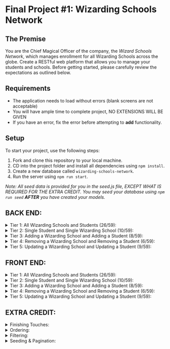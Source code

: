 # Final Project #1: Wizarding Schools Network

## The Premise

You are the Chief Magical Officer of the company, the _Wizard Schools Network_, which manages enrollment for all Wizarding Schools across the globe. Create a RESTful web platform that allows you to manage your students and schools. Before getting started, please carefully review the expectations as outlined below.

## Requirements

- The application needs to load without errors (blank screens are not acceptable)
- You will have ample time to complete project, NO EXTENSIONS WILL BE GIVEN
- If you have an error, fix the error before attempting to **add** functionality.

## Setup

To start your project, use the following steps:

1. Fork and clone this repository to your local machine.
2. CD into the project folder and install all dependencies using `npm install`.
3. Create a new database called `wizarding-schools-network`.
4. Run the server using `npm run start`.

_Note: All seed data is provided for you in the seed.js file, EXCEPT WHAT IS REQUIRED FOR THE EXTRA CREDIT. You may seed your database using `npm run seed` **AFTER** you have created your models._

## BACK END:

<details>
<summary>Tier 1: All Wizarding Schools and Students (26/59):</summary>

### _wizarding school_

- [x] Write a route to serve up all wizarding schools
      **Write a `wizarding schools` model with the following information:**
- [x] name - not empty or null
- [ ] imageUrl - with a default value
- [x] location - not empty or null
- [x] description - extremely large text

### _students_

- [ ] Write a route to serve up all students

###### **Write a `students` model with the following information:**

- [x] firstName - not empty or null
- [x] lastName - not empty or null
- [x] email - not empty or null; must be a valid email
- [ ] imageUrl - with a default value
- [x] magicalAbilityScore - decimal between 0.0 and 10.0

- [x] Students may be associated with at most one wizarding school.
- [x] Likewise, wizarding schools may be associated with many students
</details>

<details>
<summary>Tier 2: Single Student and Single Wizarding School (10/59):</summary>

### _wizarding school_

- [ ] Write a route to serve up a single wizarding school (based on its id), including that schools' students

### _students_

- [ ] Write a route to serve up a single student (based on their id), including that student's wizarding school
</details>

<details>
<summary>Tier 3: Adding a Wizarding School and Adding a Student (8/59):</summary>

### _wizarding school_

- [ ] Write a route to add a new wizarding school

### _student_

- [ ] Write a route to add a new student
</details>

<details>
<summary>Tier 4: Removing a Wizarding School and Removing a Student (6/59):</summary>

### _wizarding school_

- [ ] Write a route to remove a wizarding school (based on its id)

### _student_

- [ ] Write a route to remove a student (based on their id)
</details>

<details>
<summary>Tier 5: Updating a Wizarding School and Updating a Student (9/59):</summary>

### _wizarding school_

- [ ] Write a route to update an existing wizarding school

### _student_

- [ ] Write a route to update an existing student
</details>

## FRONT END:

<details>
<summary>Tier 1: All Wizarding Schools and Students (26/59):</summary>

### _wizarding school_

- [ ] Write a component to display a list of all wizarding schools (at least their names and images)
- [ ] Write a context to manage wizarding schools in your application state
- [ ] Display the all-wizarding schools component when the url matches `/wizarding-schools`

### _student_

- [ ] Write a component to display a list of all students (at least their names)
- [ ] Write a context to manage students in your application state
- [ ] Display the all-students component when the url matches `/students`

### _navbar_

- [ ] Add a links to the navbar that can be used to navigate to the all-wizarding schools view and the all-students view
</details>

<details>
<summary>Tier 2: Single Student and Single Wizarding School (10/59):</summary>

### _single wizarding school_

###### **Write a component to display a single wizarding school with the following information:**

- [ ] The wizarding school's name, image, location and description
- [ ] A list of the names of all students in that wizarding school (or a helpful message if it doesn't have any students)
- [ ] Display the appropriate wizarding school's info when the url matches /wizarding-schools/:wizardingSchoolId
- [ ] Clicking on a wizarding school from the wizarding schools view should navigate to show that wizarding school
- [ ] Clicking on the name of a student in the wizarding school view should navigate to show that student in the student view

### _single student_

###### **Write a component to display a single student with the following information:**

- [ ] The student's full name, email, image, and magicalAbilityScore
- [ ] The name of their wizarding school (or a helpful message if they don't have one)
- [ ] Display the appropriate student when the url matches `/students/:studentId`
- [ ] Clicking on a student from the students view should navigate to show that student
- [ ] Clicking on the name of a wizarding school in the student view should navigate to show that wizarding school in the wizarding school view
</details>

<details>
<summary>Tier 3: Adding a Wizarding School and Adding a Student (8/59):</summary>

### _wizarding school_

- [ ] Write a component to display a form for adding a new wizarding school that contains inputs for at least the name and location.
- [ ] Display this component as part of the wizarding schools view, alongside the list of wizarding schools

##### **Submitting the form with a valid name/location should:**

- [ ] Make an Axios request that causes the new wizarding school to be persisted in the database
- [ ] Add the new wizarding school to the list of wizarding schools without needing to refresh the page

### _student_

- [ ] Write a component to display a form for adding a new student that contains inputs for at least first name, last name and email
- [ ] Display this component as part of the students view, alongside the list of students

###### **Submitting the form with a valid first name/last name/email should:**

- [ ] Make an Axios request that causes the new student to be persisted in the database
- [ ] Add the new student to the list of students without needing to refresh the page
</details>

<details>
<summary>Tier 4: Removing a Wizarding School and Removing a Student (6/59):</summary>

### _wizarding school_

- [ ] In the wizarding schools view, include an X button next to each wizarding school
      **Clicking the X button should:**
- [ ] Make an Axios request that causes that wizarding school to be removed from database
- [ ] Remove the wizarding school from the list of wizarding schools without needing to refresh the page

### _student_

- [ ] In the students view, include an X button next to each student
      **Clicking the X button should:**
- [ ] Make an Axios request that causes that student to be removed from database
- [ ] Remove the student from the list of students without needing to refresh the page
</details>

<details>
<summary>Tier 5: Updating a Wizarding School and Updating a Student (9/59):</summary>

### **wizarding school**

- [ ] Write a component to display a form updating at least a wizarding school's name and location
- [ ] Display this component as part of the wizarding school view

_Submitting the form with valid data should:_

- [ ] Make an Axios request that causes that wizarding school to be updated in the database
- [ ] Update the wizarding school in the current view without needing to refresh the page

- [ ] In the wizarding school view, display an Unenroll button next to each of its students, which removes the student from the wizarding school (in the database as well as this view)

_hint: the student is still in the database but is no longer associated with the wizarding school_

### **student**

- [ ] Write a component to display a form updating a student
- [ ] Display this component as part of the student view

###### _Submitting the form with valid data should:_

- [ ] Make an Axios request that causes that student to be updated in the database
- [ ] Update the student in the current view without needing to refresh the page

</details>

## EXTRA CREDIT:

<details>
<summary>Finishing Touches:</summary>

- [ ] If a user attempts to add a new student or wizarding school without a required field, a helpful message should be displayed
- [ ] If a user attempts to access a page that doesn't exist (ex. `/potato`), a helpful "not found" message should be displayed
- [ ] If a user attempts to view a student/wizarding school that doesn't exist, a helpful message should be displayed
- [ ] Whenever a component needs to wait for data to load from the server, a "loading" message should be displayed until the data is available
- [ ] Overall, the app is spectacularly styled and visually stunning
</details>

<details>
<summary>Ordering:</summary>

- [ ] Create option for students to be ordered based on lastName on all-students view
- [ ] Create option for students to be ordered based on magicalAbilityScore on all-students view
- [ ] Create option for wizarding schools to be ordered based on number of enrolled students on all-wizarding schools view
</details>

<details>
<summary>Filtering:</summary>

- [ ] Create a filter on all-students view to only show students who are not registered to a wizarding school
- [ ] Create a filter on the all-wizarding schools view to only show wizarding schools that do not have any registered students
</details>

<details>
<summary>Seeding & Pagination:</summary>

- [ ] Adjust the seed file to seed 100+ students and 100+ wizarding schools
- [ ] Implement _front-end_ pagination for the students view (e.g. `/students?page=1` renders the first ten students, and `/students?page=2` renders students 11-20)
- [ ] Implement _front-end_ pagination for the wizarding schools view (e.g. `/wizarding-schools?page=1` renders the first ten wizarding schools, and `/wizarding-schools?page=2` renders wizarding schools 11-20)
- [ ] Implement _back-end_ pagination for students (e.g. `/api/students?page=1` returns the first ten students' data, and `/api/students?page=2` returns students 11-20)
- [ ] Implement _back-end_ pagination for wizarding schools (e.g. `/api/wizarding-schools?page=1` returns the first ten wizarding schools' data, and `/api/wizarding-schools?page=2` returns wizarding schools 11-20)
</details>
